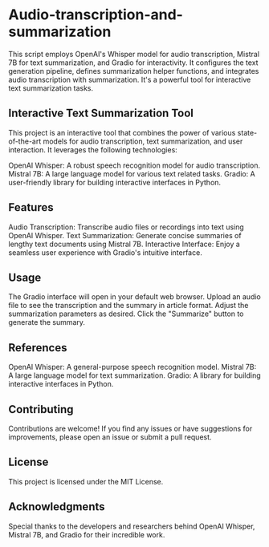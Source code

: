 # Audio-transcription-and-summarization
This script employs OpenAI's Whisper model for audio transcription, Mistral 7B for text summarization, and Gradio for interactivity. It configures the text generation pipeline, defines summarization helper functions, and integrates audio transcription with summarization. It's a powerful tool for interactive text summarization tasks.

## Interactive Text Summarization Tool
This project is an interactive tool that combines the power of various state-of-the-art models for audio transcription, text summarization, and user interaction. It leverages the following technologies:

OpenAI Whisper: A robust speech recognition model for audio transcription.
Mistral 7B: A large language model for various text related tasks.
Gradio: A user-friendly library for building interactive interfaces in Python.

## Features
Audio Transcription: Transcribe audio files or recordings into text using OpenAI Whisper.
Text Summarization: Generate concise summaries of lengthy text documents using Mistral 7B.
Interactive Interface: Enjoy a seamless user experience with Gradio's intuitive interface.

## Usage
The Gradio interface will open in your default web browser.
Upload an audio file to see the transcription and the summary in article format.
Adjust the summarization parameters as desired.
Click the "Summarize" button to generate the summary.

## References
OpenAI Whisper: A general-purpose speech recognition model.
Mistral 7B: A large language model for text summarization.
Gradio: A library for building interactive interfaces in Python.

## Contributing
Contributions are welcome! If you find any issues or have suggestions for improvements, please open an issue or submit a pull request.

## License
This project is licensed under the MIT License.

## Acknowledgments
Special thanks to the developers and researchers behind OpenAI Whisper, Mistral 7B, and Gradio for their incredible work.
